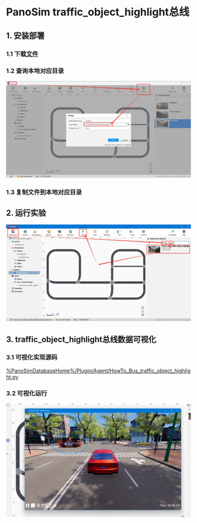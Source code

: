 # PanoSim traffic_object_highlight总线

## 1. 安装部署

### 1.1 下载[文件](https://github.com/liyanlee/PanoSim_How_To/tree/main/Bus/traffic_object_highlight/PanoSimDatabase)

### 1.2 查询本地对应目录
![image](../ego/docs/images/folder.jpg)

### 1.3 复制文件到本地对应目录

## 2. 运行实验
![image](docs/images/open.jpg)


## 3. traffic_object_highlight总线数据可视化

### 3.1 可视化实现源码
[%PanoSimDatabaseHome%/Plugin/Agent/HowTo_Bus_traffic_object_highlight.py](PanoSimDatabase/Plugin/Agent/HowTo_Bus_traffic_object_highlight.py)

### 3.2 可视化运行
![image](docs/images/visualization.jpg)

